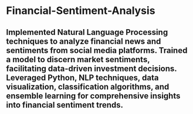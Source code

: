 # Financial-Sentiment-Analysis
## Implemented Natural Language Processing techniques to analyze financial news and sentiments from social media platforms. Trained a model to discern market sentiments, facilitating data-driven investment decisions. Leveraged Python, NLP techniques, data visualization, classification algorithms, and ensemble learning for comprehensive insights into financial sentiment trends.

